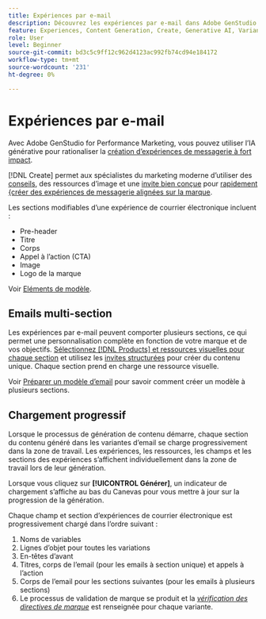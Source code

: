 ```yaml
---
title: Expériences par e-mail
description: Découvrez les expériences par e-mail dans Adobe GenStudio for Performance Marketing.
feature: Experiences, Content Generation, Create, Generative AI, Variant Generation
role: User
level: Beginner
source-git-commit: bd3c5c9ff12c962d4123ac992fb74cd94e184172
workflow-type: tm+mt
source-wordcount: '231'
ht-degree: 0%

---
```



# Expériences par e-mail

Avec Adobe GenStudio for Performance Marketing, vous pouvez utiliser l’IA générative pour rationaliser la [création d’expériences de messagerie à fort impact](/help/tutorials/create-email-experience.md).

[!DNL Create] permet aux spécialistes du marketing moderne d’utiliser des [conseils](/help/user-guide/guidelines/overview.md), des ressources d’image et une [ invite bien conçue](/help/user-guide/effective-prompts.md) pour [ rapidement &lbrace;créer des expériences de messagerie alignées sur la marque](/help/tutorials/create-email-experience.md).

Les sections modifiables d’une expérience de courrier électronique incluent :

* Pre-header
* Titre
* Corps
* Appel à l’action (CTA)
* Image
* Logo de la marque

Voir [Eléments de modèle](/help/user-guide/content/use-templates.md#template-elements).

<!-- ## Email capabilities

Content creators and marketers can produce brand-consistent email experiences in GenStudio for Performance Marketing. -->

## Emails multi-section

Les expériences par e-mail peuvent comporter plusieurs sections, ce qui permet une personnalisation complète en fonction de votre marque et de vos objectifs. [ Sélectionnez  [!DNL Products]  et ressources visuelles pour chaque section](/help/tutorials/create-email-experience.md#add-parameters) et utilisez les [invites structurées](/help/user-guide/effective-prompts.md#structured-prompts) pour créer du contenu unique. Chaque section prend en charge une ressource visuelle.

Voir [Préparer un modèle d’email](/help/user-guide/content/email-template.md) pour savoir comment créer un modèle à plusieurs sections.

## Chargement progressif

Lorsque le processus de génération de contenu démarre, chaque section du contenu généré dans les variantes d’email se charge progressivement dans la zone de travail. Les expériences, les ressources, les champs et les sections des expériences s’affichent individuellement dans la zone de travail lors de leur génération.

Lorsque vous cliquez sur **[!UICONTROL Générer]**, un indicateur de chargement s’affiche au bas du Canevas pour vous mettre à jour sur la progression de la génération.

Chaque champ et section d’expériences de courrier électronique est progressivement chargé dans l’ordre suivant :

1. Noms de variables
1. Lignes d’objet pour toutes les variations
1. En-têtes d’avant
1. Titres, corps de l’email (pour les emails à section unique) et appels à l’action
1. Corps de l’email pour les sections suivantes (pour les emails à plusieurs sections)
1. Le processus de validation de marque se produit et la [_vérification des directives de marque_](/help/user-guide/guidelines/brand-validation.md#brand-guidelines-check) est renseignée pour chaque variante.
